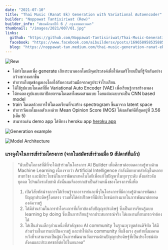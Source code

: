 ```yaml
---
date: "2021-07-10"
title: "Thai Music (Ranat Ek) Generation with Variational Autoencoder"
builder: "Noppawat Tantisiriwat (Rew)"
builder_info: "มัธยมศึกษาปีที่ 6 / กรุงเทพมหานคร"
thumbnail: "/images/2021/007/01.jpg"
links:
  github: "https://github.com/Noppawat-Tantisiriwat/Thai-Music-Generation"
  facebook: "https://www.facebook.com/aibuildersx/posts/169658958535885"
  blog: "https://noppawat-tan.medium.com/thai-music-generation-ranat-ek-with-variational-autoencoder-753e69f0b323"
---
```


![Rew](/images/2021/007/03.jpg)

- ได้ทำโมเดลเพื่อ generate เสียงระนาดเอกโดยมีจุดประสงค์เพื่อให้ดนตรีไทยเป็นที่รู้จักกันอย่างกว้างขวางมากขึ้น
- ทำการเก็บชุดข้อมูลเองโดยได้รับความร่วมมือจากครูประจำโรงเรียน
- ได้ใช้รูปแบบโมเดลที่ชื่อ ​Variational Auto Encoder (VAE) เพื่อเรียนรู้การสร้างเพลง
- ได้ทดลองรูปแบบสถาปัตยกรรมโมเดลทั้งหมดสามแบบ โดยแต่ละแบบจะเป็น CNN based model
- train โมเดลด้วยการให้โมเดลเรียนที่จะสร้าง spectrogram ขึ้นมาจาก latent space
- ทำการวัดผลโมเดลตัวเองด้วย Mean Opinion Score (MOS) ได้ผลลัพท์ดีที่สุดอยู่ที่ 3.56 (เต็ม 5)
- สามารถเล่น demo app ได้ทีทาง heroku app [heroku app](https://rew-thai-music-generation.herokuapp.com/)

![Generation example](/images/2021/007/01.jpg)

![Model Architecture](/images/2021/007/02.jpg)


### แรงจูงใจในการเข้าร่วมโครงการ (จากใบสมัครเข้าร่วมเมื่อ 9 สัปดาห์ที่แล้ว)

> “นับเป็นโอกาสที่ดีที่จะได้เข้าร่วมในโครงการ AI Builder เพื่อศึกษาต่อยอดความรู้ทางด้าน Machine Learning เนื่องจากว่า Artificial Intelligence กำลังมีบทบาทสำคัญในหลายสาขาวิชา และมีประโยชน์ในการพัฒนาเทคโนโลยีเพื่อแก้ไขปัญหาในทุกๆระดับ ตั้งแต่ระดับบุคคล ไปจนถึงระดับชาติ ดังนั้นผมจึงอยากเข้าเป็นส่วนหนึ่งของโครงการนี้เพื่อ
>1. เปิดวิสัยทัศน์จากการได้เรียนรู้จากอาจารย์และพี่ๆในโครงการที่มีความรู้ด้านการพัฒนาปัญญาประดิษฐ์โดยตรง รวมทั้งได้คำปรึกษาที่มีประโยชน์อย่างมากในการพัฒนาต่อยอดองค์ความรู้
>2. ได้มีส่วนร่วมในการทำโครงการที่เกี่ยวข้องกับปัญญาประดิษฐ์ ซึ่งเป็นการเรียนรู้แบบ learning by doing ซึ่งเป็นการเรียนรู้จากประสบการณ์จริง ได้ผลงานที่สามารถจำต้องได้
>3. ได้เป็นส่วนเล็กๆส่วนหนึ่งที่สำคัญของ AI community ในฐานะยุวทูตด้านดิจิทัล ได้มีส่วนร่วมในการแบ่งปันความรู้ และทำให้เกิด community ที่แข็งแรง
>สุดท้ายนี้ผมคาดหวังที่จะสามารถเป็นผู้นำในการพัฒนานวัตกรรมด้านปัญญาประดิษฐ์ที่เป็นประโยชน์ต่อสังคมและประเทศชาติต่อไปในอนาคต”
